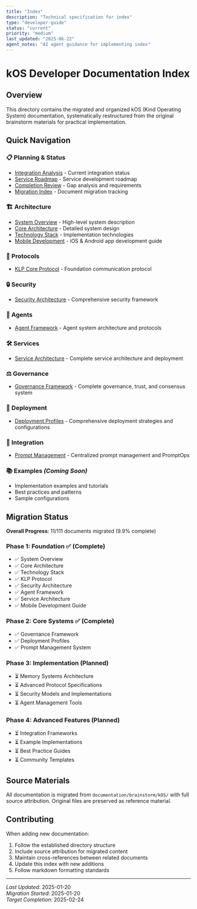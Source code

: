 ```yaml
---
title: "Index"
description: "Technical specification for index"
type: "developer-guide"
status: "current"
priority: "medium"
last_updated: "2025-06-22"
agent_notes: "AI agent guidance for implementing index"
---
```


# kOS Developer Documentation Index

## Overview

This directory contains the migrated and organized kOS (Kind Operating System) documentation, systematically restructured from the original brainstorm materials for practical implementation.

## Quick Navigation

### 📋 Planning & Status
- [Integration Analysis](01_Integration_Analysis.md) - Current integration status
- [Service Roadmap](02_Service_Roadmap.md) - Service development roadmap
- [Completion Review](03_Completion_Review.md) - Gap analysis and requirements
- [Migration Index](04_Migration_Index.md) - Document migration tracking

### 🏗️ Architecture
- [System Overview](architecture/01_System_Overview.md) - High-level system description
- [Core Architecture](architecture/02_core_architecture.md) - Detailed system design
- [Technology Stack](architecture/03_technology_stack.md) - Implementation technologies
- [Mobile Development](architecture/04_mobile_development.md) - iOS & Android app development guide

### 🔗 Protocols
- [KLP Core Protocol](protocols/01_KLP_Core_Protocol.md) - Foundation communication protocol

### 🔒 Security
- [Security Architecture](security/01_Security_Architecture.md) - Comprehensive security framework

### 🤖 Agents
- [Agent Framework](agents/01_Agent_Framework.md) - Agent system architecture and protocols

### 🛠️ Services
- [Service Architecture](services/01_Service_Architecture.md) - Complete service architecture and deployment

### ⚖️ Governance
- [Governance Framework](governance/01_Governance_Framework.md) - Complete governance, trust, and consensus system

### 🚀 Deployment
- [Deployment Profiles](deployment/01_Deployment_Profiles.md) - Comprehensive deployment strategies and configurations

### 🔧 Integration
- [Prompt Management](integration/01_Prompt_Management.md) - Centralized prompt management and PromptOps

### 📚 Examples *(Coming Soon)*
- Implementation examples and tutorials
- Best practices and patterns
- Sample configurations

## Migration Status

**Overall Progress**: 11/111 documents migrated (9.9% complete)

### Phase 1: Foundation ✅ (Complete)
- ✅ System Overview
- ✅ Core Architecture  
- ✅ Technology Stack
- ✅ KLP Protocol
- ✅ Security Architecture
- ✅ Agent Framework
- ✅ Service Architecture
- ✅ Mobile Development Guide

### Phase 2: Core Systems ✅ (Complete)
- ✅ Governance Framework
- ✅ Deployment Profiles
- ✅ Prompt Management System

### Phase 3: Implementation (Planned)
- ⏳ Memory Systems Architecture
- ⏳ Advanced Protocol Specifications
- ⏳ Security Models and Implementations
- ⏳ Agent Management Tools

### Phase 4: Advanced Features (Planned)
- ⏳ Integration Frameworks
- ⏳ Example Implementations
- ⏳ Best Practice Guides
- ⏳ Community Templates

## Source Materials

All documentation is migrated from `documentation/brainstorm/kOS/` with full source attribution. Original files are preserved as reference material.

## Contributing

When adding new documentation:
1. Follow the established directory structure
2. Include source attribution for migrated content
3. Maintain cross-references between related documents
4. Update this index with new additions
5. Follow markdown formatting standards

---

*Last Updated*: 2025-01-20  
*Migration Started*: 2025-01-20  
*Target Completion*: 2025-02-24

